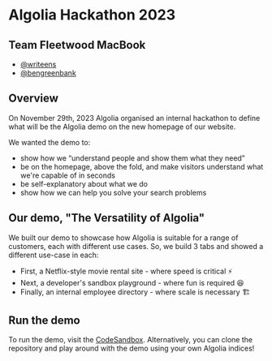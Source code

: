 # Algolia Hackathon 2023
## Team Fleetwood MacBook
- [@writeens](https://github.com/writeens)
- [@bengreenbank](https://github.com/bengreenbank)

## Overview

On November 29th, 2023 Algolia organised an internal hackathon to define what will be the Algolia demo on the new homepage of our website.

We wanted the demo to:
- show how we “understand people and show them what they need”
- be on the homepage, above the fold, and make visitors understand what we're capable of in seconds
- be self-explanatory about what we do
- show how we can help you solve your search problems

## Our demo, "The Versatility of Algolia"

We built our demo to showcase how Algolia is suitable for a range of customers, each with different use cases. So, we build 3 tabs and showed a different use-case in each:

- First, a Netflix-style movie rental site - where speed is critical ⚡️
- Next, a developer's sandbox playground - where fun is required 😆
- Finally, an internal employee directory - where scale is necessary 🏗️

## Run the demo

To run the demo, visit the [CodeSandbox](https://wl3wj9-5173.csb.app/). Alternatively, you can clone the repository and play around with the demo using your own Algolia indices!
